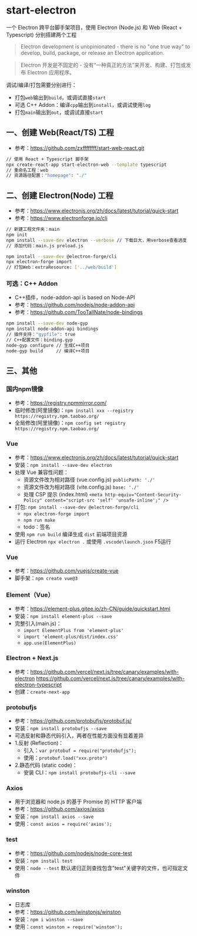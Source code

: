 # start-electron
 一个 Electron 跨平台脚手架项目，使用 Electron (Node.js) 和 Web (React + Typescript) 分别搭建两个工程

> Electron development is unopinionated - there is no "one true way" to develop, build, package, or release an Electron application.

> Electron 开发是不固定的 - 没有“一种真正的方法”来开发、构建、打包或发布 Electron 应用程序。

调试/编译/打包需要分别进行：
- 打包`web`输出到`build`，或调试直接`start`
- 可选 C++ Addon：编译`cpp`输出到`install`，或调试使用`log`
- 打包`main`输出到`out`，或调试直接`start`


## 一、创建 Web(React/TS) 工程
- 参考：https://github.com/zxffffffff/start-web-react.git
```bash
// 使用 React + Typescript 脚手架
npx create-react-app start-electron-web --template typescript
// 重命名工程：web
// 资源路径配置："homepage": "./"
```


## 二、创建 Electron(Node) 工程
- 参考：https://www.electronjs.org/zh/docs/latest/tutorial/quick-start
- 参考：https://www.electronforge.io/cli
```bash
// 新建工程文件夹：main
npm init
npm install --save-dev electron --verbose // 下载巨大，用verbose查看进度
// 添加代码：main.js preload.js

npm install --save-dev @electron-forge/cli
npx electron-forge import
// 打包Web：extraResource: ['../web/build']
```

### 可选：C++ Addon
- C++插件，node-addon-api is based on Node-API
- 参考：https://github.com/nodejs/node-addon-api
- 参考：https://github.com/TooTallNate/node-bindings
```bash
npm install --save-dev node-gyp
npm install node-addon-api bindings
// 插件支持："gypfile": true
// C++配置文件：binding.gyp
node-gyp configure // 生成C++项目
node-gyp build     // 编译C++项目
```


## 三、其他

### 国内npm镜像
- 参考：https://registry.npmmirror.com/
- 临时修改(阿里镜像)：`npm install xxx --registry https://registry.npm.taobao.org/`
- 全局修改(阿里镜像)：`npm config set registry https://registry.npm.taobao.org/`

### Vue
- 参考：https://www.electronjs.org/zh/docs/latest/tutorial/quick-start
- 安装：`npm install --save-dev electron`
- 处理 Vue 兼容性问题：
  - 资源文件改为相对路径 (vue.config.js) `publicPath: './'`
  - 资源文件改为相对路径 (vite.config.js) `base: './'`
  - 处理 CSP 提示 (index.html) `<meta http-equiv="Content-Security-Policy" content="script-src 'self' 'unsafe-inline';" />`
- 打包: `npm install --save-dev @electron-forge/cli`
  - `npx electron-forge import`
  - `npm run make`
  - todo：签名
- 使用 `npm run build` 编译生成 `dist` 前端项目资源
- 运行 Electron `npx electron .` 或使用 `.vscode\launch.json` F5运行

### Vue
- 参考：https://github.com/vuejs/create-vue
- 脚手架：`npm create vue@3`

### Element（Vue）
- 参考：https://element-plus.gitee.io/zh-CN/guide/quickstart.html
- 安装：`npm install element-plus --save`
- 完整引入(main.js)：
  - `import ElementPlus from 'element-plus'`
  - `import 'element-plus/dist/index.css'`
  - `app.use(ElementPlus)`

### Electron + Next.js
- 参考：https://github.com/vercel/next.js/tree/canary/examples/with-electron
https://github.com/vercel/next.js/tree/canary/examples/with-electron-typescript
- 创建：`create-next-app`

### protobufjs
- 参考：https://github.com/protobufjs/protobuf.js/
- 安装：`npm install protobufjs --save` 
- 可选反射和静态代码引入，两者在性能方面没有显着差异
- 1.反射 (Reflection)：
  - 引入：`var protobuf = require("protobufjs");` 
   - 使用：`protobuf.load("xxx.proto")`
- 2.静态代码 (static code)：
  - 安装 CLI：`npm install protobufjs-cli --save`

### Axios
- 用于浏览器和 node.js 的基于 Promise 的 HTTP 客户端
- 参考：https://github.com/axios/axios
- 安装：`npm install axios --save`
- 使用：`const axios = require('axios');` 

### test
- 参考：https://github.com/nodejs/node-core-test
- 安装：`npm install test`
- 使用：`node --test` 默认递归正则查找包含"test"关键字的文件，也可指定文件

### winston
- 日志库
- 参考：https://github.com/winstonjs/winston
- 安装：`npm i winston --save`
- 使用：`const winston = require('winston');` 
